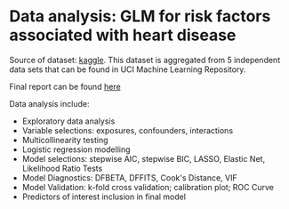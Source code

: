 # Data analysis: GLM for risk factors associated with heart disease

Source of dataset: [kaggle](https://www.kaggle.com/datasets/fedesoriano/heart-failure-prediction/data). This dataset is aggregated from 5 independent data sets that can be found in UCI Machine Learning Repository.

Final report can be found [here]()

Data analysis include:
- Exploratory data analysis
- Variable selections: exposures, confounders, interactions
- Multicollinearity testing
- Logistic regression modelling
- Model selections: stepwise AIC, stepwise BIC, LASSO, Elastic Net, Likelihood Ratio Tests
- Model Diagnostics: DFBETA, DFFITS, Cook's Distance, VIF
- Model Validation: k-fold cross validation; calibration plot; ROC Curve
- Predictors of interest inclusion in final model
